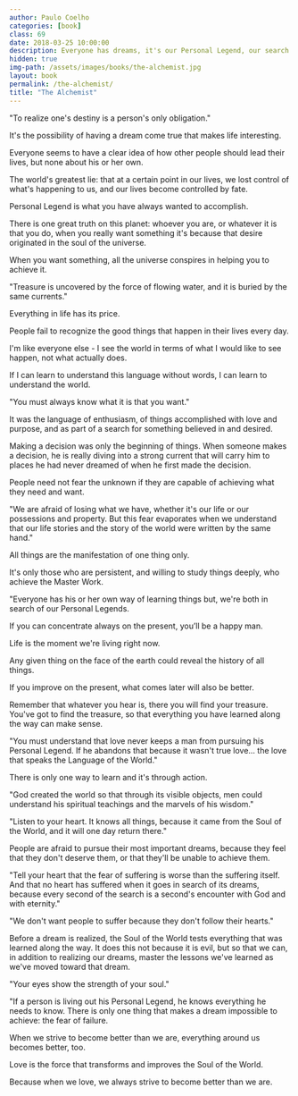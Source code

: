 ```yaml
---
author: Paulo Coelho
categories: [book]
class: 69
date: 2018-03-25 10:00:00
description: Everyone has dreams, it's our Personal Legend, our search for purpose and meaning. For us to chase them, we must take action. Along the way we will learn from others and our environments. Remember to be present and focused without losing sight of our surrounding. It's our decision that determines where we go in life and it's a choice we all have!
hidden: true
img-path: /assets/images/books/the-alchemist.jpg
layout: book
permalink: /the-alchemist/
title: "The Alchemist"
---
```


"To realize one's destiny is a person's only obligation."

It's the possibility of having a dream come true that makes life interesting.

Everyone seems to have a clear idea of how other people should lead their lives, but none about his or her own.

The world's greatest lie: that at a certain point in our lives, we lost control of what's happening to us, and our lives become controlled by fate.

Personal Legend is what you have always wanted to accomplish.

There is one great truth on this planet: whoever you are, or whatever it is that you do, when you really want something it's because that desire originated in the soul of the universe.

When you want something, all the universe conspires in helping you to achieve it.

"Treasure is uncovered by the force of flowing water, and it is buried by the same currents."

Everything in life has its price.

People fail to recognize the good things that happen in their lives every day.

I'm like everyone else - I see the world in terms of what I would like to see happen, not what actually does.

If I can learn to understand this language without words, I can learn to understand the world.

"You must always know what it is that you want."

It was the language of enthusiasm, of things accomplished with love and purpose, and as part of a search for something believed in and desired.

Making a decision was only the beginning of things. When someone makes a decision, he is really diving into a strong current that will carry him to places he had never dreamed of when he first made the decision.

People need not fear the unknown if they are capable of achieving what they need and want.

"We are afraid of losing what we have, whether it's our life or our possessions and property. But this fear evaporates when we understand that our life stories and the story of the world were written by the same hand."

All things are the manifestation of one thing only.

It's only those who are persistent, and willing to study things deeply, who achieve the Master Work.

"Everyone has his or her own way of learning things but, we're both in search of our Personal Legends.

If you can concentrate always on the present, you’ll be a happy man.

Life is the moment we're living right now.

Any given thing on the face of the earth could reveal the history of all things.

If you improve on the present, what comes later will also be better.

Remember that whatever you hear is, there you will find your treasure. You've got to find the treasure, so that everything you have learned along the way can make sense.

"You must understand that love never keeps a man from pursuing his Personal Legend. If he abandons that because it wasn't true love... the love that speaks the Language of the World."

There is only one way to learn and it's through action.

"God created the world so that through its visible objects, men could understand his spiritual teachings and the marvels of his wisdom."

"Listen to your heart. It knows all things, because it came from the Soul of the World, and it will one day return there."

People are afraid to pursue their most important dreams, because they feel that they don't deserve them, or that they'll be unable to achieve them.

"Tell your heart that the fear of suffering is worse than the suffering itself. And that no heart has suffered when it goes in search of its dreams, because every second of the search is a second's encounter with God and with eternity."

"We don't want people to suffer because they don't follow their hearts."

Before a dream is realized, the Soul of the World tests everything that was learned along the way. It does this not because it is evil, but so that we can, in addition to realizing our dreams, master the lessons we've learned as we've moved toward that dream.

"Your eyes show the strength of your soul."

"If a person is living out his Personal Legend, he knows everything he needs to know. There is only one thing that makes a dream impossible to achieve: the fear of failure.

When we strive to become better than we are, everything around us becomes better, too.

Love is the force that transforms and improves the Soul of the World.

Because when we love, we always strive to become better than we are.